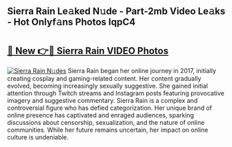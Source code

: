 ## Sierra Rain Le𝚊ked N𝚞de - Part-2mb Video Le𝚊ks - Hot Onlyf𝚊ns Photos IqpC4

# <h2><a href="http://ac11528.deff.icu/?id=Sierra+Rain">🔗 New 👉🔴 Sierra Rain VIDEO Photos</a></h2>

[![Sierra Rain N𝚞des](https://i.imgur.com/rIISA9y.gif)](http://ac11528.deff.icu/?id=Sierra+Rain)
Sierra Rain began her online journey in 2017, initially creating cosplay and gaming-related content. Her content gradually evolved, becoming increasingly sexually suggestive. She gained initial attention through Twitch streams and Instagram posts featuring provocative imagery and suggestive commentary. Sierra Rain is a complex and controversial figure who has defied categorization. Her unique brand of online presence has captivated and enraged audiences, sparking discussions about censorship, sexualization, and the nature of online communities. While her future remains uncertain, her impact on online culture is undeniable.
